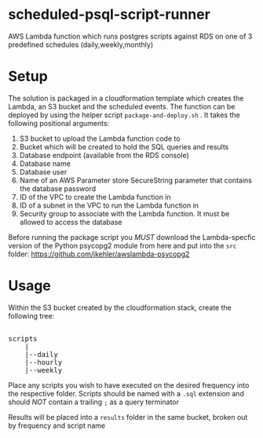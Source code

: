 # scheduled-psql-script-runner
AWS Lambda function which runs postgres scripts against RDS on one of 3 predefined schedules (daily,weekly,monthly)

# Setup
The solution is packaged in a cloudformation template which creates the Lambda, an S3 bucket and the scheduled events.  The function can be deployed by using the helper script `package-and-deploy.sh` .  It takes the following positional arguments:

1. S3 bucket to upload the Lambda function code to
2. Bucket which will be created to hold the SQL queries and results
3. Database endpoint (available from the RDS console)
4. Database name
5. Database user
6. Name of an AWS Parameter store SecureString parameter that contains the database password
7. ID of the VPC to create the Lambda function in
8. ID of a subnet in the VPC to run the Lambda function in
9. Security group to associate with the Lambda function.  It must be allowed to access the database

Before running the package script you *MUST* download the Lambda-specfic version of the Python psycopg2 module from here and put into the `src` folder:  https://github.com/jkehler/awslambda-psycopg2


# Usage

Within the S3 bucket created by the cloudformation stack, create the following tree:

<pre> 
scripts
    |
    |--daily
    |--hourly
    |--weekly
</pre>

Place any scripts you wish to have executed on the desired frequency into the respective folder.  Scripts should be named with a `.sql` extension and should *NOT* contain a trailing `;` as a query terminator

Results will be placed into a `results` folder in the same bucket, broken out by frequency and script name
